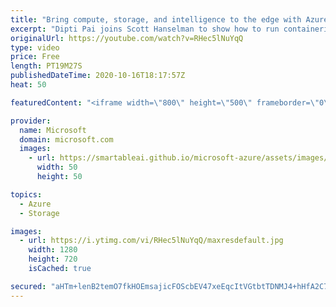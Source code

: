 ```yaml
---
title: "Bring compute, storage, and intelligence to the edge with Azure Stack Edge | Azure Friday"
excerpt: "Dipti Pai joins Scott Hanselman to show how to run containerized and VM workloads to get quick, actionable insights at the edge—where data is created—using purpose-built hardware-as-a-service with Azure Stack Edge.  0:00 – Overview 0:55 – What is Azure Stack Edge? 4:09 – Azure Stack Edge in the house"
originalUrl: https://youtube.com/watch?v=RHec5lNuYqQ
type: video
price: Free
length: PT19M27S
publishedDateTime: 2020-10-16T18:17:57Z
heat: 50

featuredContent: "<iframe width=\"800\" height=\"500\" frameborder=\"0\" src=\"https://www.youtube.com/embed/RHec5lNuYqQ\" allow=\"accelerometer; autoplay; encrypted-media; gyroscope; picture-in-picture\" allowfullscreen></iframe>"

provider:
  name: Microsoft
  domain: microsoft.com
  images:
    - url: https://smartableai.github.io/microsoft-azure/assets/images/organizations/microsoft.com-50x50.jpg
      width: 50
      height: 50

topics:
  - Azure
  - Storage

images:
  - url: https://i.ytimg.com/vi/RHec5lNuYqQ/maxresdefault.jpg
    width: 1280
    height: 720
    isCached: true

secured: "aHTm+lenB2temO7fkHOEmsajicFOScbEV47xeEqcItVGtbtTDNMJ4+hHfA2C7WeNqH7coq7yWRXH1qUMcviKNecynue1BOjrDJBu+jCRK+JGj0DaHNhyWoFVlHyoTRrjo607y8KG5BJ4kguS2gTtjwt0LQBAYLFXVHeTBruo12uMe0ATvAINJdCiQEQawpYSAenZECd8SZp4Kjt+B/lNSjSR0ugqGkR/JQliE+WDRCmPuZy0zLHVXUfXXC6k1m5gdC+JxPET+l1YLC6yPudV0Z9RTQX4hyZEHgJrQZBWeQAT371JW7fN1vspftG99ZcsRgbynK7U/cknDmHIvI/oyMgZwxMV5T3wv7+eFSfMgukrS+Ad/SzqNoq6b7ZNbARh7SIYi9z975dABX9Koi71jG7w7bUsRavDAYH/DF58M4w=;pojzVdayxex4slUUI5HHfw=="
---
```


